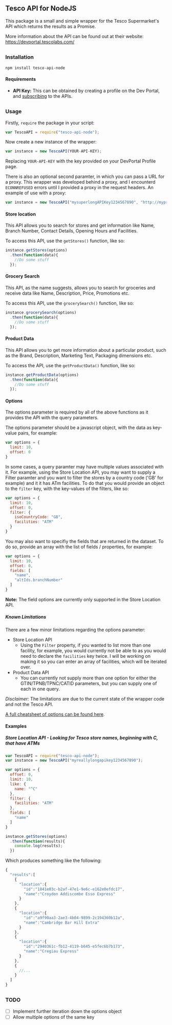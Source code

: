 ## Tesco API for NodeJS

This package is a small and simple wrapper for the Tesco Supermarket's API which returns the results as a Promise.

More information about the API can be found out at their website: https://devportal.tescolabs.com/
##

### Installation
```
npm install tesco-api-node
```
#### Requirements
- **API Key:** This can be obtained by creating a profile on the Dev Portal, and [subscribing](https://devportal.tescolabs.com/products/56c73300d73fa303ed060001) to the APIs.
##
### Usage
Firstly, `require` the package in your script:

```js
var TescoAPI = require("tesco-api-node");
```

Now create a new instance of the wrapper:

```js
var instance = new TescoAPI(YOUR-API-KEY);
```

Replacing `YOUR-API-KEY` with the key provided on your DevPortal Profile page.

There is also an optional second paramter, in which you can pass a URL for a proxy. This wrapper was developed behind a proxy,
and I encounterd `ECONNREFUSED` errors until I provided a proxy in the request headers. An example of use with a proxy:

```js
var instance = new TescoAPI("mysuperlongAPIKey1234567890", "http://myproxyaddress.com:8080");
```

#### Store location
This API allows you to search for stores and get information like Name, Branch Number, Contact Details, Opening Hours and Facilities.

To access this API, use the `getStores()` function, like so:
```js
instance.getStores(options)
  .then(function(data){
    //Do some stuff
  });
```

#### Grocery Search
This API, as the name suggests, allows you to search for groceries and receive data like Name, Description, Price, Promotions etc.

To access this API, use the `grocerySearch()` function, like so:
```js
instance.grocerySearch(options)
  .then(function(data){
    //Do some stuff
  });
```
#### Product Data
This API allows you to get more information about a particular product, such as the Brand, Description, Marketing Text, Packaging dimensions etc.

To access the API, use the `getProductData()` function, like so:
```js
instance.getProductData(options)
  .then(function(data){
    //Do some stuff
  });
```
#### Options
The options parameter is required by all of the above functions as it provides the API with the query parameters.

The options parameter should be a javascript object, with the data as key-value pairs, for example:

```js
var options = {
  limit: 10,
  offset: 0
}
```

In some cases, a query paramter may have multiple values associated with it. For example, using the Store Location API, you may want to supply a Filter paramter and you want to filter the stores by a country code ('GB' for example) and it it has ATm facilities. To do that you would provide an object to the `filter` key, with the key-values of the filters, like so:

```js
var options = {
  limit: 10,
  offset: 0,
  filter: {
    isoCountryCode: "GB",
    facilities: "ATM"
  }
}
```

You may also want to specifiy the fields that are returned in the dataset. To do so, provide an array with the list of fields / properties, for example:

```js
var options = {
  limit: 10,
  offset: 0,
  fields: [
    "name",
    "altIds.branchNumber"
  ]
}
```
**Note:** The field options are currently only supported in the Store Location API.

##### Known Limitations
There are a few minor limitations regarding the options parameter:

- Store Location API
  - Using the `Filter` property, if you wanted to list more than one facility, for example, you would currently not be able to as you would need to declare the `facilities` key twice.  I will be working on making it so you can enter an array of facilities, which will be iterated over.
- Product Data API
  - You can currently not supply more than one option for either the GTIN/TPNB/TPNC/CATID parameters, but you can supply one of each in one query.

*Disclaimer:* The limitations are due to the current state of the wrapper code and not the Tesco API.


[A full cheatsheet of options can be found here](./option-cheatsheet.md).

#### Examples

##### Store Location API - Looking for Tesco store names, beginning with C, that have ATMs
```js
var TescoAPI = require("tesco-api-node");
var instance = new TescoAPI("myreallylongapikey1234567890");

var options = {
  offset: 0,
  limit: 10,
  like: {
    name: "^C"
  },
  filter: {
    facilities: "ATM"
  },
  fields: [
    "name"
  ]
}

instance.getStores(options)
  .then(function(results){
    console.log(results);
  })
```
Which produces something like the following:
```js
{
  "results":[
    {
      "location":{
        "id":"1841e03c-b2af-47e1-9e6c-e162e0efdc17",
        "name":"Croydon Addiscombe Esso Express"
      }
    },
    {
      "location":{
        "id":"a9f90aa3-2ae3-4b04-9899-2c194360b12a",
        "name":"Cambridge Bar Hill Extra"
      }
    },
    {
      "location":{
        "id":"2940361c-fb12-4119-b645-e5fec6b7b173",
        "name":"Cregiau Express"
      }
    },
    {
      //...
    }
  ]
}

```
##
### TODO
- [ ] Implement further iteration down the options object
- [ ] Allow multiple options of the same key
